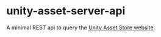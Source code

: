 unity-asset-server-api
======================

A minimal REST api to query the [Unity Asset Store website](https://www.assetstore.unity3d.com).
